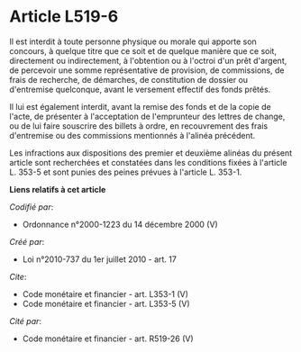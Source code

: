 # Article L519-6

Il est interdit à toute personne physique ou morale qui apporte son concours, à quelque titre que ce soit et de quelque
manière que ce soit, directement ou indirectement, à l'obtention ou à l'octroi d'un prêt d'argent, de percevoir une somme
représentative de provision, de commissions, de frais de recherche, de démarches, de constitution de dossier ou d'entremise
quelconque, avant le versement effectif des fonds prêtés. 

Il lui est également interdit, avant la remise des fonds et de la copie de l'acte, de présenter à l'acceptation de
l'emprunteur des lettres de change, ou de lui faire souscrire des billets à ordre, en recouvrement des frais d'entremise ou
des commissions mentionnés à l'alinéa précédent. 

Les infractions aux dispositions des premier et deuxième alinéas du présent article sont recherchées et constatées dans les
conditions fixées à l'article L. 353-5 et sont punies des peines prévues à l'article L. 353-1.

**Liens relatifs à cet article**

_Codifié par_:

  - Ordonnance n°2000-1223 du 14 décembre 2000 (V)

_Créé par_:

  - Loi n°2010-737 du 1er juillet 2010 - art. 17

_Cite_:

  - Code monétaire et financier - art. L353-1 (V)
  - Code monétaire et financier - art. L353-5 (V)

_Cité par_:

  - Code monétaire et financier - art. R519-26 (V)
